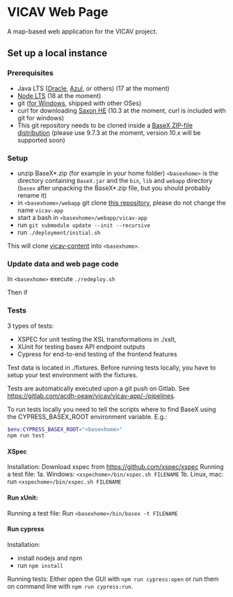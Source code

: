 VICAV Web Page
==============

A map-based web application for the VICAV project.

Set up a local instance
-----------------------

### Prerequisites

* Java LTS ([Oracle](https://www.oracle.com/java/technologies/javase-downloads.html),
  [Azul](https://www.azul.com/downloads/zulu-community/?version=java-11-lts&package=jdk),
  or others) (17 at the moment)
* [Node LTS](https://nodejs.org/) (18 at the moment)
* git ([for Windows](https://gitforwindows.org/), shipped with other OSes)
* curl for downloading [Saxon HE](https://www.saxonica.com/download/java.xml)
  (10.3 at the moment, curl is included with git for windows)
* This git repository needs to be cloned inside a [BaseX ZIP-file distribution](https://files.basex.org/releases/9.7.3/)
  (please use 9.7.3 at the moment, version 10.x will be supported soon)

### Setup

* unzip BaseX*.zip (for example in your home folder)
  `<basexhome>` is the directory containing `BaseX.jar` and the `bin`, `lib` and
  `webapp` directory (`basex` after unpacking the BaseX*.zip file, but you should
  probably rename it)
* in `<basexhome>/webapp` git clone [this repository](https://github.com/acdh-oeaw/vicav-app.git),
  please do not change the name `vicav-app`
* start a bash in `<basexhome>/webapp/vicav-app`
* run `git submodule update --init --recursive`
* run `./deployment/initial.sh`

This will clone [vicav-content](https://github.com/acdh-oeaw/vicav-content)
into `<basexhome>`.

### Update data and web page code

In `<basexhome>` execute `./redeploy.sh`


Then if


### Tests

3 types of tests:
* XSPEC for unit testing the XSL transformations in ./xslt,
* XUnit for testing basex API endpoint outputs
* Cypress for end-to-end testing of the frontend features

Test data is located in ./fixtures.
Before running tests locally, you have to setup your test environment with the fixtures.

Tests are automatically executed upon a git push on Gitlab.
See https://gitlab.com/acdh-oeaw/vicav/vicav-app/-/pipelines.

To run tests locally you need to tell the scripts where to find BaseX using the CYPRESS_BASEX_ROOT environment variable.
E.g.:
```powershell
$env:CYPRESS_BASEX_ROOT="<basexhome>"
npm run test
```

#### XSpec

Installation: Download xspec from https://github.com/xspec/xspec
Running a test file:
1a. Windows: `<xspechome>/bin/xspec.sh FILENAME`
1b. Linux, mac: run `<xspechome>/bin/xspec.sh FILENAME`

#### Run xUnit:

Running a test file:
Run `<basexhome>/bin/basex -t FILENAME`

#### Run cypress

Installation:
* install nodejs and npm
* run `npm install`

Running tests:
Either open the GUI with `npm run cypress:open` or run them on command line with `npm run cypress:run`.